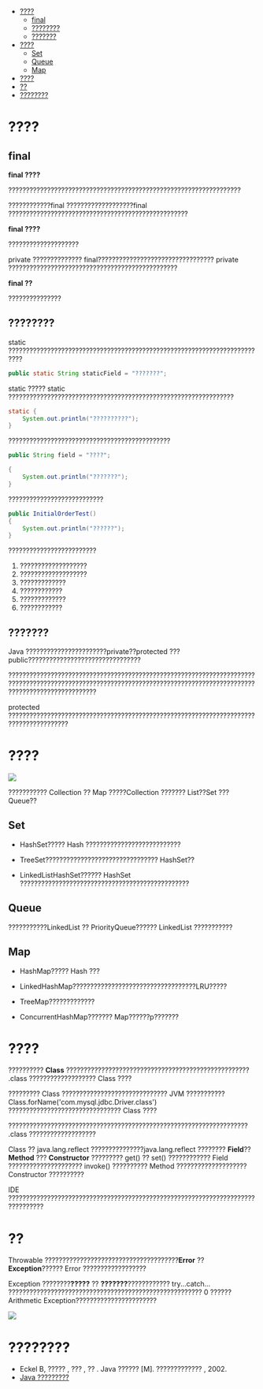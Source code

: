 <!-- GFM-TOC -->
* [????](#????)
    * [ final](#-final)
    * [????????](#????????)
    * [???????](#???????)
* [????](#????)
    * [Set](#set)
    * [Queue](#queue)
    * [Map](#map)
* [????](#????)
* [??](#??)
* [????????](#????????)
<!-- GFM-TOC -->

# ????

##  final

**final ????**

??????????????????????????????????????????????????????????????????

????????????final ???????????????????final ???????????????????????????????????????????????????

**final ????**

????????????????????

private ?????????????? final????????????????????????????????? private ????????????????????????????????????????????????

**final ??**

???????????????

## ????????

static ??????????????????????????????????????????????????????????????????????????

```java
public static String staticField = "???????";
```

static ????? static ????????????????????????????????????????????????????????????????

```java
static {
    System.out.println("??????????");
}
```

??????????????????????????????????????????????

```java
public String field = "????";
```

```java
{
    System.out.println("???????");
}
```

???????????????????????????

```java
public InitialOrderTest()
{
    System.out.println("??????");
}
```

?????????????????????????

1. ???????????????????
2. ???????????????????
3. ?????????????
4. ????????????
5. ?????????????
6. ????????????

## ???????

Java ???????????????????????private??protected ??? public????????????????????????????????

?????????????????????????????????????????????????????????????????????????????????????????????????????????????????????????????????????????????????????????????????????

protected ???????????????????????????????????????????????????????????????????????????????????????

# ????

![](https://github.com/CyC2018/InterviewNotes/blob/master/pics/114c49a6-72e3-4264-ae07-c564127094ac.png)

??????????? Collection ?? Map ?????Collection ??????? List??Set ??? Queue??

## Set

- HashSet????? Hash ???????????????????????????

- TreeSet???????????????????????????????? HashSet??

- LinkedListHashSet?????? HashSet ????????????????????????????????????????????????

## Queue

???????????LinkedList ?? PriorityQueue?????? LinkedList ???????????

## Map

- HashMap????? Hash ???

- LinkedHashMap???????????????????????????????????LRU?????

- TreeMap?????????????

- ConcurrentHashMap??????? Map??????p???????

# ????

?????????? **Class** ???????????????????????????????????????????????????? .class ??????????????????? Class ????

????????? Class ?????????????????????????????? JVM ??????????? Class.forName('com.mysql.jdbc.Driver.class') ???????????????????????????????? Class ????

???????????????????????????????????????????????????????????????????? .class ???????????????????

Class ?? java.lang.reflect ???????????????java.lang.reflect ???????? **Field**??**Method** ??? **Constructor** ????????? get() ?? set() ???????????? Field ????????????????????? invoke() ?????????? Method ???????????????????? Constructor ??????????

IDE ????????????????????????????????????????????????????????????????????????????????

# ??

Throwable ??????????????????????????????????????**Error** ?? **Exception**?????? Error ??????????????????

Exception ????????**?????** ?? **???????**???????????? try...catch... ??????????????????????????????????????????????????????? 0 ?????? Arithmetic Exception???????????????????????

![](https://github.com/CyC2018/InterviewNotes/blob/master/pics/48f8f98e-8dfd-450d-8b5b-df4688f0d377.jpg)

# ????????

- Eckel B, ????? , ??? , ?? . Java ?????? [M]. ????????????? , 2002.
- [Java ????????? ](https://segmentfault.com/a/1190000004527951)
